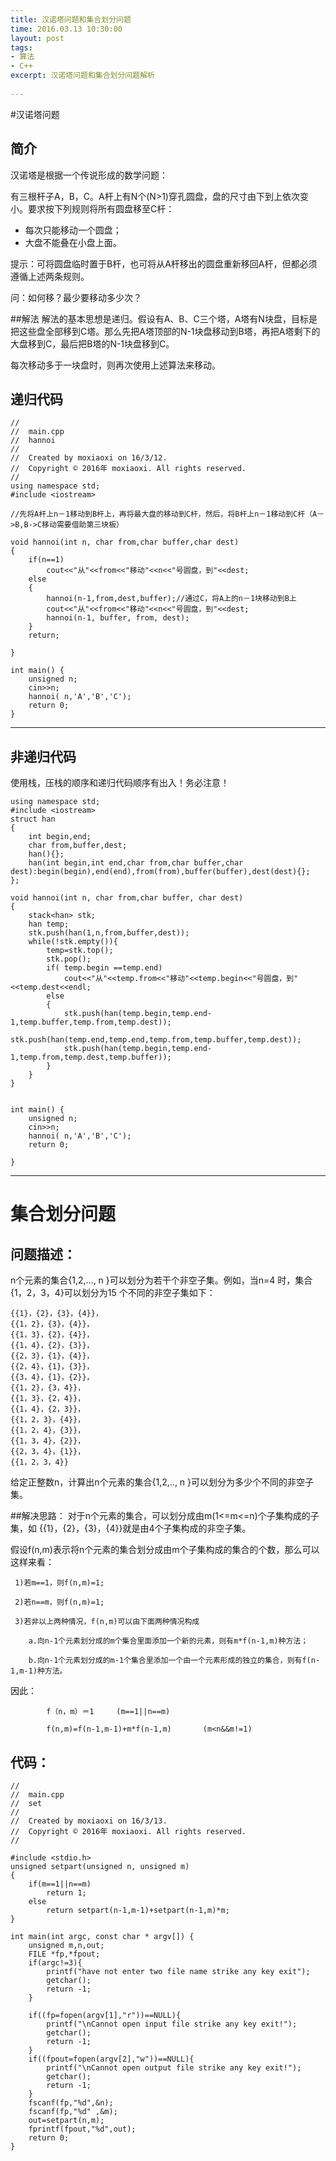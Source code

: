 ```yaml
---
title: 汉诺塔问题和集合划分问题
time: 2016.03.13 10:30:00
layout: post
tags:
- 算法
- C++
excerpt: 汉诺塔问题和集合划分问题解析
    
---
```

#汉诺塔问题

## 简介
汉诺塔是根据一个传说形成的数学问题：

有三根杆子A，B，C。A杆上有N个(N>1)穿孔圆盘，盘的尺寸由下到上依次变小。要求按下列规则将所有圆盘移至C杆：

- 每次只能移动一个圆盘；
- 大盘不能叠在小盘上面。

提示：可将圆盘临时置于B杆，也可将从A杆移出的圆盘重新移回A杆，但都必须遵循上述两条规则。

问：如何移？最少要移动多少次？

##解法
解法的基本思想是递归。假设有A、B、C三个塔，A塔有N块盘，目标是把这些盘全部移到C塔。那么先把A塔顶部的N-1块盘移动到B塔，再把A塔剩下的大盘移到C，最后把B塔的N-1块盘移到C。

每次移动多于一块盘时，则再次使用上述算法来移动。

## 递归代码
```
//
//  main.cpp
//  hannoi
//
//  Created by moxiaoxi on 16/3/12.
//  Copyright © 2016年 moxiaoxi. All rights reserved.
//
using namespace std;
#include <iostream>

//先将A杆上n－1移动到B杆上，再将最大盘的移动到C杆，然后，将B杆上n－1移动到C杆（A－>B,B->C移动需要借助第三块板）

void hannoi(int n, char from,char buffer,char dest)
{
    if(n==1)
        cout<<"从"<<from<<"移动"<<n<<"号圆盘，到"<<dest;
    else
    {
        hannoi(n-1,from,dest,buffer);//通过C，将A上的n－1块移动到B上
        cout<<"从"<<from<<"移动"<<n<<"号圆盘，到"<<dest;
        hannoi(n-1, buffer, from, dest);
    }
    return;
    
}

int main() {
    unsigned n;
    cin>>n;
    hannoi( n,'A','B','C');
    return 0;
}
```

----
## 非递归代码
使用栈，压栈的顺序和递归代码顺序有出入！务必注意！

```
using namespace std;
#include <iostream>
struct han
{
    int begin,end;
    char from,buffer,dest;
    han(){};
    han(int begin,int end,char from,char buffer,char dest):begin(begin),end(end),from(from),buffer(buffer),dest(dest){};
};
    
void hannoi(int n, char from,char buffer, char dest)
{
    stack<han> stk;
    han temp;
    stk.push(han(1,n,from,buffer,dest));
    while(!stk.empty()){
        temp=stk.top();
        stk.pop();
        if( temp.begin ==temp.end)
            cout<<"从"<<temp.from<<"移动"<<temp.begin<<"号圆盘，到"<<temp.dest<<endl;
        else
        {
            stk.push(han(temp.begin,temp.end-1,temp.buffer,temp.from,temp.dest));
            stk.push(han(temp.end,temp.end,temp.from,temp.buffer,temp.dest));
            stk.push(han(temp.begin,temp.end-1,temp.from,temp.dest,temp.buffer));
        }
    }
}


int main() {
    unsigned n;
    cin>>n;
    hannoi( n,'A','B','C');
    return 0;

}
```

----

# 集合划分问题
## 问题描述：
n个元素的集合{1,2,..., n }可以划分为若干个非空子集。例如，当n=4 时，集合{1，2，3，4}可以划分为15 个不同的非空子集如下：

	{{1}，{2}，{3}，{4}}，
	{{1，2}，{3}，{4}}，
	{{1，3}，{2}，{4}}，
	{{1，4}，{2}，{3}}，
	{{2，3}，{1}，{4}}，
	{{2，4}，{1}，{3}}，
	{{3，4}，{1}，{2}}，
	{{1，2}，{3，4}}，
	{{1，3}，{2，4}}，
	{{1，4}，{2，3}}，
	{{1，2，3}，{4}}，
	{{1，2，4}，{3}}，
	{{1，3，4}，{2}}，
	{{2，3，4}，{1}}，
	{{1，2，3，4}}
给定正整数n，计算出n个元素的集合{1,2,.., n }可以划分为多少个不同的非空子集。  

##解决思路：
对于n个元素的集合，可以划分成由m(1<=m<=n)个子集构成的子集，如 {{1}，{2}，{3}，{4}}就是由4个子集构成的非空子集。

假设f(n,m)表示将n个元素的集合划分成由m个子集构成的集合的个数，那么可以这样来看：

     1)若m==1，则f(n,m)=1;

     2)若n==m，则f(n,m)=1;

     3)若非以上两种情况，f(n,m)可以由下面两种情况构成

        a.向n-1个元素划分成的m个集合里面添加一个新的元素，则有m*f(n-1,m)种方法；

        b.向n-1个元素划分成的m-1个集合里添加一个由一个元素形成的独立的集合，则有f(n-1,m-1)种方法。

因此：

            f（n，m）＝1     (m==1||n==m)

            f(n,m)=f(n-1,m-1)+m*f(n-1,m)       (m<n&&m!=1)
            
## 代码：
```
//
//  main.cpp
//  set
//
//  Created by moxiaoxi on 16/3/13.
//  Copyright © 2016年 moxiaoxi. All rights reserved.
//

#include <stdio.h>
unsigned setpart(unsigned n, unsigned m)
{
    if(m==1||n==m)
        return 1;
    else
        return setpart(n-1,m-1)+setpart(n-1,m)*m;
}

int main(int argc, const char * argv[]) {
    unsigned m,n,out;
    FILE *fp,*fpout;
    if(argc!=3){
        printf("have not enter two file name strike any key exit");
        getchar();
        return -1;
    }
    
    if((fp=fopen(argv[1],"r"))==NULL){
        printf("\nCannot open input file strike any key exit!");
        getchar();
        return -1;
    }
    if((fpout=fopen(argv[2],"w"))==NULL){
        printf("\nCannot open output file strike any key exit!");
        getchar();
        return -1;
    }
    fscanf(fp,"%d",&n);
    fscanf(fp,"%d" ,&m);
    out=setpart(n,m);
    fprintf(fpout,"%d",out);
    return 0;
}
```